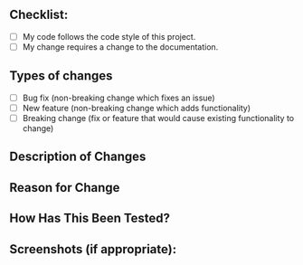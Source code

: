 <!--- Provide a general summary of your changes in the Title above -->

## Checklist:

<!--- Go over all the following points, and put an `x` in all the boxes that apply. -->
<!--- If you're unsure about any of these, don't hesitate to ask. We're here to help! -->

-   [ ] My code follows the code style of this project.
-   [ ] My change requires a change to the documentation.

## Types of changes

<!--- What types of changes does your code introduce? Put an `x` in all the boxes that apply: -->

-   [ ] Bug fix (non-breaking change which fixes an issue)
-   [ ] New feature (non-breaking change which adds functionality)
-   [ ] Breaking change (fix or feature that would cause existing functionality to change)

## Description of Changes

<!--- Describe your changes in detail -->

## Reason for Change

<!--- Why is this change required? What problem does it solve? -->
<!--- If it fixes an open issue, please link to the issue here. -->

## How Has This Been Tested?

<!--- Please describe how you tested your changes. -->

## Screenshots (if appropriate):
